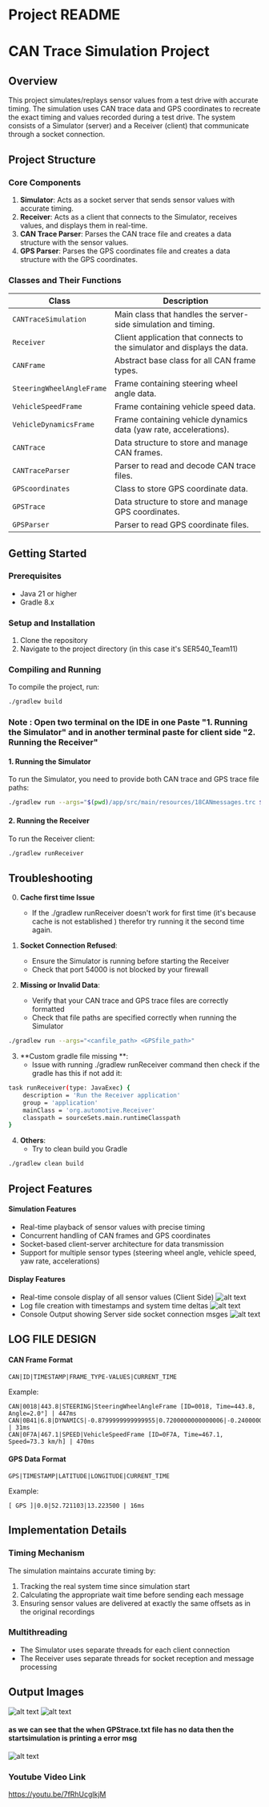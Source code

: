 # Project README

# CAN Trace Simulation Project

## Overview

This project simulates/replays sensor values from a test drive with accurate timing. The simulation uses CAN trace data and GPS coordinates to recreate the exact timing and values recorded during a test drive. The system consists of a Simulator (server) and a Receiver (client) that communicate through a socket connection.

## Project Structure

### Core Components

1. **Simulator**: Acts as a socket server that sends sensor values with accurate timing.
2. **Receiver**: Acts as a client that connects to the Simulator, receives values, and displays them in real-time.
3. **CAN Trace Parser**: Parses the CAN trace file and creates a data structure with the sensor values.
4. **GPS Parser**: Parses the GPS coordinates file and creates a data structure with the GPS coordinates.

### Classes and Their Functions

| Class                     | Description                                                              |
| ------------------------- | ------------------------------------------------------------------------ |
| `CANTraceSimulation`      | Main class that handles the server-side simulation and timing.           |
| `Receiver`                | Client application that connects to the simulator and displays the data. |
| `CANFrame`                | Abstract base class for all CAN frame types.                             |
| `SteeringWheelAngleFrame` | Frame containing steering wheel angle data.                              |
| `VehicleSpeedFrame`       | Frame containing vehicle speed data.                                     |
| `VehicleDynamicsFrame`    | Frame containing vehicle dynamics data (yaw rate, accelerations).        |
| `CANTrace`                | Data structure to store and manage CAN frames.                           |
| `CANTraceParser`          | Parser to read and decode CAN trace files.                               |
| `GPScoordinates`          | Class to store GPS coordinate data.                                      |
| `GPSTrace`                | Data structure to store and manage GPS coordinates.                      |
| `GPSParser`               | Parser to read GPS coordinate files.                                     |

## Getting Started

### Prerequisites

- Java 21 or higher
- Gradle 8.x

### Setup and Installation

1. Clone the repository
2. Navigate to the project directory (in this case it's SER540_Team11)

### Compiling and Running

To compile the project, run:

```bash
./gradlew build
```

### Note : Open two terminal on the IDE in one Paste "1. Running the Simulator" and in another terminal paste for client side "2. Running the Receiver"

#### 1. Running the Simulator

To run the Simulator, you need to provide both CAN trace and GPS trace file paths:

```bash
./gradlew run --args="$(pwd)/app/src/main/resources/18CANmessages.trc $(pwd)/app/src/main/resources/GPStrace.txt"
```

#### 2. Running the Receiver

To run the Receiver client:

```bash
./gradlew runReceiver
```

## Troubleshooting

0. **Cache first time Issue**

   - If the ./gradlew runReceiver doesn't work for first time (it's because cache is not established ) therefor try running it the second time again.

1. **Socket Connection Refused**:

   - Ensure the Simulator is running before starting the Receiver
   - Check that port 54000 is not blocked by your firewall

2. **Missing or Invalid Data**:
   - Verify that your CAN trace and GPS trace files are correctly formatted
   - Check that file paths are specified correctly when running the Simulator

```bash
./gradlew run --args="<canfile_path> <GPSfile_path>"
```

3. **Custom gradle file missing **:
   - Issue with running ./gradlew runReceiver command then check if the gradle has this if not add it:

```bash
task runReceiver(type: JavaExec) {
    description = 'Run the Receiver application'
    group = 'application'
    mainClass = 'org.automotive.Receiver'
    classpath = sourceSets.main.runtimeClasspath
}
```

4. **Others**:
   - Try to clean build you Gradle

```bash
./gradlew clean build
```

## Project Features

#### Simulation Features

- Real-time playback of sensor values with precise timing
- Concurrent handling of CAN frames and GPS coordinates
- Socket-based client-server architecture for data transmission
- Support for multiple sensor types (steering wheel angle, vehicle speed, yaw rate, accelerations)

#### Display Features

- Real-time console display of all sensor values (Client Side)
  ![alt text](image-3.png)
- Log file creation with timestamps and system time deltas
  ![alt text](image-5.png)
- Console Output showing Server side socket connection msges
  ![alt text](image-4.png)

## LOG FILE DESIGN

#### CAN Frame Format

```
CAN|ID|TIMESTAMP|FRAME_TYPE-VALUES|CURRENT_TIME
```

Example:

```
CAN|0018|443.8|STEERING|SteeringWheelAngleFrame [ID=0018, Time=443.8, Angle=2.0°] | 447ms
CAN|0B41|6.8|DYNAMICS|-0.8799999999999955|0.7200000000000006|-0.2400000000000002 | 31ms
CAN|0F7A|467.1|SPEED|VehicleSpeedFrame [ID=0F7A, Time=467.1, Speed=73.3 km/h] | 470ms
```

#### GPS Data Format

```
GPS|TIMESTAMP|LATITUDE|LONGITUDE|CURRENT_TIME
```

Example:

```
[ GPS ]|0.0|52.721103|13.223500 | 16ms
```

## Implementation Details

### Timing Mechanism

The simulation maintains accurate timing by:

1. Tracking the real system time since simulation start
2. Calculating the appropriate wait time before sending each message
3. Ensuring sensor values are delivered at exactly the same offsets as in the original recordings

### Multithreading

- The Simulator uses separate threads for each client connection
- The Receiver uses separate threads for socket reception and message processing

## Output Images

![alt text](image.png)
![alt text](image-1.png)

#### as we can see that the when GPStrace.txt file has no data then the startsimulation is printing a error msg

![alt text](image-2.png)

### Youtube Video Link

https://youtu.be/7fRhUcglkjM
